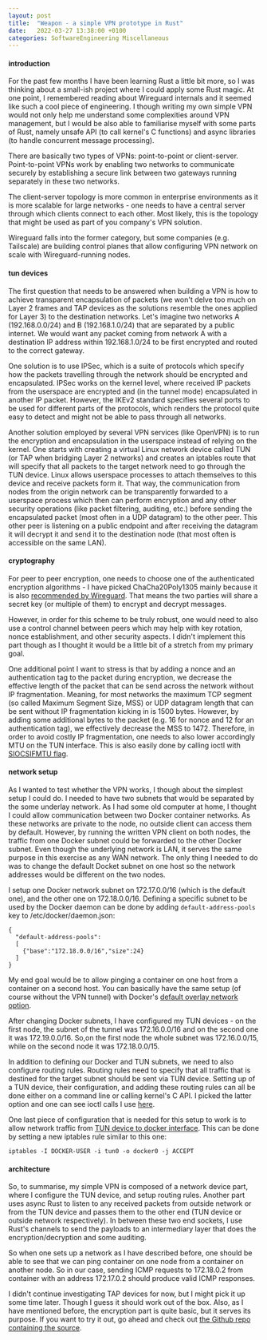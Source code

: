 ```yaml
---
layout: post
title:  "Weapon - a simple VPN prototype in Rust"
date:   2022-03-27 13:38:00 +0100
categories: SoftwareEngineering Miscellaneous
---
```


#### introduction

For the past few months I have been learning Rust a little bit more, so I was thinking about a small-ish project where I could apply some Rust magic. At one point, I remembered reading about Wireguard internals and it seemed like such a cool piece of engineering. I though writing my own simple VPN would not only help me understand some complexities around VPN management, but I would be also able to familiarise myself with some parts of Rust, namely unsafe API (to call kernel's C functions) and async libraries (to handle concurrent message processing).

There are basically two types of VPNs: point-to-point or client-server. Point-to-point VPNs work by enabling two networks to communicate securely by establishing a secure link between two gateways running separately in these two networks.

The client-server topology is more common in enterprise environments as it is more scalable for large networks - one needs to have a central server through which clients connect to each other. Most likely, this is the topology that might be used as part of you company's VPN solution. 

Wireguard falls into the former category, but some companies (e.g. Tailscale) are building control planes that allow configuring VPN network on scale with Wireguard-running nodes.

#### tun devices

The first question that needs to be answered when building a VPN is how to achieve transparent encapsulation of packets (we won't delve too much on Layer 2 frames and TAP devices as the solutions resemble the ones applied for Layer 3) to the destination networks. Let's imagine two networks A (192.168.0.0/24) and B (192.168.1.0/24) that are separated by a public internet. We would want any packet coming from network A with a destination IP address within 192.168.1.0/24 to be first encrypted and routed to the correct gateway.

One solution is to use IPSec, which is a suite of protocols which specify how the packets travelling through the network should be encrypted and encapsulated. IPSec works on the kernel level, where received IP packets from the userspace are encrypted and (in the tunnel mode) encapsulated in another IP packet. However, the IKEv2 standard specifies several ports to be used for different parts of the protocols, which renders the protocol quite easy to detect and might not be able to pass through all networks.

Another solution employed by several VPN services (like OpenVPN) is to run the encryption and encapsulation in the userspace instead of relying on the kernel. One starts with creating a virtual Linux network device called TUN (or TAP when bridging Layer 2 networks) and creates an iptables route that will specify that all packets to the target network need to go through the TUN device. Linux allows userspace processes to attach themselves to this device and receive packets form it. That way, the communication from nodes from the origin network can be transparently forwarded to a userspace process which then can perform encryption and any other security operations (like packet filtering, auditing, etc.) before sending the encapsulated packet (most often in a UDP datagram) to the other peer. This other peer is listening on a public endpoint and after receiving the datagram it will decrypt it and send it to the destination node (that most often is accessible on the same LAN). 

#### cryptography

For peer to peer encryption, one needs to choose one of the authenticated encryption algorithms - I have picked ChaCha20Poly1305 mainly because it is also [recommended by Wireguard](https://www.wireguard.com/papers/wireguard.pdf). That means the two parties will share a secret key (or multiple of them) to encrypt and decrypt messages. 

However, in order for this scheme to be truly robust, one would need to also use a control channel between peers which may help with key rotation, nonce establishment, and other security aspects. I didn't implement this part though as I thought it would be a little bit of a stretch from my primary goal.

One additional point I want to stress is that by adding a nonce and an authentication tag to the packet during encryption, we decrease the effective length of the packet that can be send across the network without IP fragmentation. Meaning, for most networks the maximum TCP segment (so called Maximum Segment Size, MSS) or UDP datagram length that can be sent without IP fragmentation kicking in is 1500 bytes. However, by adding some additional bytes to the packet (e.g. 16 for nonce and 12 for an authentication tag), we effectively decrease the MSS to 1472. Therefore, in order to avoid costly IP fragmentation, one needs to also lower accordingly MTU on the TUN interface. This is also easily done by calling ioctl with [SIOCSIFMTU flag](https://man7.org/linux/man-pages/man7/netdevice.7.html).

#### network setup

As I wanted to test whether the VPN works, I though about the simplest setup I could do. I needed to have two subnets that would be separated by the some underlay network. As I had some old computer at home, I thought I could allow communication between two Docker container networks. As these networks are private to the node, no outside client can access them by default. However, by running the written VPN client on both nodes, the traffic from one Docker subnet could be forwarded to the other Docker subnet. Even though the underlying network is LAN, it serves the same purpose in this exercise as any WAN network. The only thing I needed to do was to change the default Docket subnet on one host so the network addresses would be different on the two nodes. 

I setup one Docker network subnet on 172.17.0.0/16 (which is the default one), and the other one on 172.18.0.0/16. Defining a specific subnet to be used by the Docker daemon can be done by adding `default-address-pools` key to /etc/docker/daemon.json:

```
{
  "default-address-pools":
  [
    {"base":"172.18.0.0/16","size":24}
  ]
}
```

My end goal would be to allow pinging a container on one host from a container on a second host. You can basically have the same setup (of course without the VPN tunnel) with Docker's [default overlay network option](https://docs.docker.com/network/network-tutorial-overlay/). 

After changing Docker subnets, I have configured my TUN devices - on the first node, the subnet of the tunnel was 172.16.0.0/16 and on the second one it was 172.19.0.0/16. So,on the first node the whole subnet was 172.16.0.0/15, while on the second node it was 172.18.0.0/15. 

In addition to defining our Docker and TUN subnets, we need to also configure routing rules. Routing rules need to specify that all traffic that is destined for the target subnet should be sent via TUN device. Setting up of a TUN device, their configuration, and adding these routing rules can all be done either on a command line or calling kernel's C API. I picked the latter option and one can see ioctl calls I use [here](https://github.com/ragoragino/weapon/blob/master/src/platform/linux/device.rs#L13).

One last piece of configuration that is needed for this setup to work is to allow network traffic from [TUN device to docker interface](https://docs.docker.com/network/iptables/). This can be done by setting a new iptables rule similar to this one:

```
iptables -I DOCKER-USER -i tun0 -o docker0 -j ACCEPT
```

#### architecture

So, to summarise, my simple VPN is composed of a network device part, where I configure the TUN device, and setup routing rules. Another part uses async Rust to listen to any received packets from outside network or from the TUN device and passes them to the other end (TUN device or outside network respectively). In between these two end sockets, I use Rust's channels to send the payloads to an intermediary layer that does the encryption/decryption and some auditing. 

So when one sets up a network as I have described before, one should be able to see that we can ping container on one node from a container on another node. So in our case, sending ICMP requests to 172.18.0.2 from container with an address 172.17.0.2 should produce valid ICMP responses.

I didn't continue investigating TAP devices for now, but I might pick it up some time later. Though I guess it should work out of the box. Also, as I have mentioned before, the encryption part is quite basic, but it serves its purpose. If you want to try it out, go ahead and check out [the Github repo containing the source](https://github.com/ragoragino/weapon).